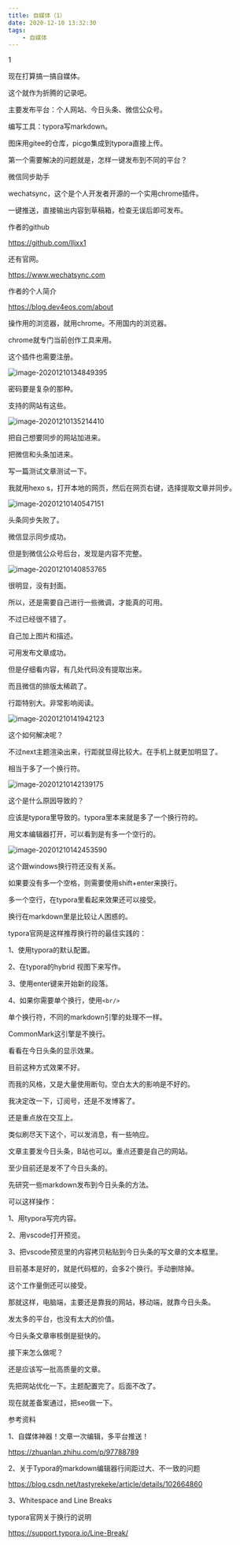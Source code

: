 ```yaml
---
title: 自媒体（1）
date: 2020-12-10 13:32:30
tags:
	- 自媒体
---
```


1

现在打算搞一搞自媒体。

这个就作为折腾的记录吧。

主要发布平台：个人网站、今日头条、微信公众号。

编写工具：typora写markdown。

图床用gitee的仓库，picgo集成到typora直接上传。

第一个需要解决的问题就是，怎样一键发布到不同的平台？

微信同步助手

wechatsync，这个是个人开发者开源的一个实用chrome插件。

一键推送，直接输出内容到草稿箱，检查无误后即可发布。

作者的github

https://github.com/lljxx1

还有官网。

https://www.wechatsync.com

作者的个人简介

https://blog.dev4eos.com/about

操作用的浏览器，就用chrome。不用国内的浏览器。

chrome就专门当前创作工具来用。

这个插件也需要注册。

![image-20201210134849395](../images/playopenwrt_pic/image-20201210134849395.png)

密码要是复杂的那种。

支持的网站有这些。

![image-20201210135214410](../images/playopenwrt_pic/image-20201210135214410.png)

把自己想要同步的网站加进来。

把微信和头条加进来。

写一篇测试文章测试一下。

我就用hexo s，打开本地的网页，然后在网页右键，选择提取文章并同步。



![image-20201210140547151](C:\Users\Administrator\AppData\Roaming\Typora\typora-user-images\image-20201210140547151.png)

头条同步失败了。

微信显示同步成功。

但是到微信公众号后台，发现是内容不完整。

![image-20201210140853765](../images/playopenwrt_pic/image-20201210140853765.png)

很明显，没有封面。

所以，还是需要自己进行一些微调，才能真的可用。

不过已经很不错了。

自己加上图片和描述。

可用发布文章成功。

但是仔细看内容，有几处代码没有提取出来。

而且微信的排版太稀疏了。

行距特别大。非常影响阅读。

![image-20201210141942123](../images/playopenwrt_pic/image-20201210141942123.png)

这个如何解决呢？

不过next主题渲染出来，行距就显得比较大。在手机上就更加明显了。

相当于多了一个换行符。

![image-20201210142139175](../images/playopenwrt_pic/image-20201210142139175.png)

这个是什么原因导致的？

应该是typora里导致的。typora里本来就是多了一个换行符的。

用文本编辑器打开，可以看到是有多一个空行的。

![image-20201210142453590](../images/playopenwrt_pic/image-20201210142453590.png)

这个跟windows换行符还没有关系。

如果要没有多一个空格，则需要使用shift+enter来换行。

多一个空行，在typora里看起来效果还可以接受。



换行在markdown里是比较让人困惑的。

typora官网是这样推荐换行符的最佳实践的：

1、使用typora的默认配置。

2、在typora的hybrid 视图下来写作。

3、使用enter键来开始新的段落。

4、如果你需要单个换行，使用`<br/>`



单个换行符，不同的markdown引擎的处理不一样。

CommonMark这引擎是不换行。

看看在今日头条的显示效果。



目前这种方式效果不好。

而我的风格，又是大量使用断句。空白太大的影响是不好的。

我决定改一下，订阅号，还是不发博客了。

还是重点放在交互上。

类似刷尽天下这个，可以发消息，有一些响应。

文章主要发今日头条，B站也可以。重点还要是自己的网站。

至少目前还是发不了今日头条的。



先研究一些markdown发布到今日头条的方法。

可以这样操作：

1、用typora写完内容。

2、用vscode打开预览。

3、把vscode预览里的内容拷贝粘贴到今日头条的写文章的文本框里。

目前基本是好的，就是代码框的，会多2个换行。手动删除掉。

这个工作量倒还可以接受。

那就这样，电脑端，主要还是靠我的网站，移动端，就靠今日头条。

发太多的平台，也没有太大的价值。

今日头条文章审核倒是挺快的。



接下来怎么做呢？

还是应该写一批高质量的文章。

先把网站优化一下。主题配置完了。后面不改了。

现在就差备案通过，把seo做一下。







参考资料

1、自媒体神器！文章一次编辑，多平台推送！

https://zhuanlan.zhihu.com/p/97788789

2、关于Typora的markdown编辑器行间距过大、不一致的问题

https://blog.csdn.net/tastyrekeke/article/details/102664860

3、Whitespace and Line Breaks

typora官网关于换行的说明

https://support.typora.io/Line-Break/